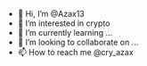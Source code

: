 - 👋 Hi, I’m @Azax13
- 👀 I’m interested in crypto
- 🌱 I’m currently learning ...
- 💞️ I’m looking to collaborate on ...
- 📫 How to reach me @cry_azax

<!---
Azax13/Azax13 is a ✨ special ✨ repository because its `README.md` (this file) appears on your GitHub profile.
You can click the Preview link to take a look at your changes.
--->
